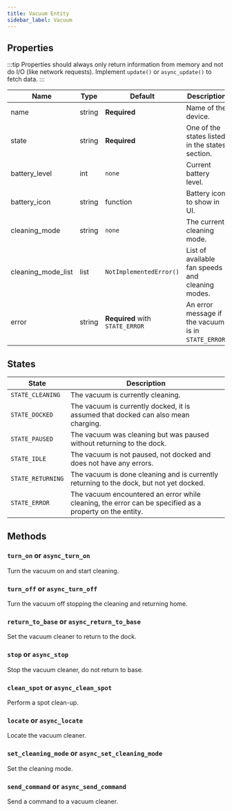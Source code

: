 ```yaml
---
title: Vacuum Entity
sidebar_label: Vacuum
---
```


## Properties

:::tip
Properties should always only return information from memory and not do I/O (like network requests). Implement `update()` or `async_update()` to fetch data.
:::

| Name | Type | Default | Description
| ---- | ---- | ------- | -----------
| name | string | **Required** | Name of the device.
| state | string | **Required** | One of the states listed in the states section.
| battery_level | int | `none` | Current battery level.
| battery_icon | string | function | Battery icon to show in UI.
| cleaning_mode | string | `none` | The current cleaning mode.
| cleaning_mode_list | list | `NotImplementedError()`| List of available fan speeds and cleaning modes.
| error | string | **Required** with `STATE_ERROR` | An error message if the vacuum is in `STATE_ERROR`.

## States

| State | Description
| ----- | -----------
| `STATE_CLEANING` | The vacuum is currently cleaning.
| `STATE_DOCKED` | The vacuum is currently docked, it is assumed that docked can also mean charging.
| `STATE_PAUSED` | The vacuum was cleaning but was paused without returning to the dock.
| `STATE_IDLE` | The vacuum is not paused, not docked and does not have any errors.
| `STATE_RETURNING` | The vacuum is done cleaning and is currently returning to the dock, but not yet docked.
| `STATE_ERROR` | The vacuum encountered an error while cleaning, the error can be specified as a property on the entity.

## Methods

### `turn_on` or `async_turn_on`

Turn the vacuum on and start cleaning.

### `turn_off` or `async_turn_off`

Turn the vacuum off stopping the cleaning and returning home.

### `return_to_base` or `async_return_to_base`

Set the vacuum cleaner to return to the dock.

### `stop` or `async_stop`

Stop the vacuum cleaner, do not return to base.

### `clean_spot` or `async_clean_spot`

Perform a spot clean-up.

### `locate` or `async_locate`

Locate the vacuum cleaner.

### `set_cleaning_mode` or `async_set_cleaning_mode`

Set the cleaning mode.

### `send_command` or `async_send_command`

Send a command to a vacuum cleaner.
